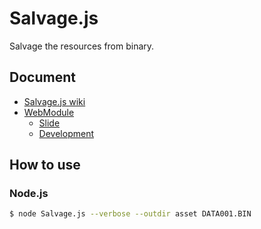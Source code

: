 # Salvage.js

Salvage the resources from binary.

## Document

- [Salvage.js wiki](https://github.com/uupaa/Salvage.js/wiki/Salvage)
- [WebModule](https://github.com/uupaa/WebModule)
    - [Slide](http://uupaa.github.io/Slide/slide/WebModule/index.html)
    - [Development](https://github.com/uupaa/WebModule/wiki/Development)

## How to use

### Node.js

```sh
$ node Salvage.js --verbose --outdir asset DATA001.BIN

```
